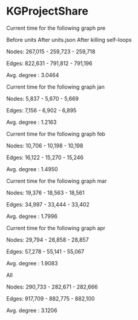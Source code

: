# KGProjectShare

Current time for the following graph pre

Before units   After units.json   After killing self-loops

Nodes: 267,015 - 259,723 - 259,718

Edges: 822,631 - 791,812 - 791,196

Avg. degree : 3.0464

Current time for the following graph jan

Nodes: 5,837 - 5,670 - 5,669

Edges: 7,156 - 6,902 - 6,895

Avg. degree : 1.2163

Current time for the following graph feb

Nodes: 10,706 - 10,198 - 10,198

Edges: 16,122 - 15,270 - 15,246

Avg. degree : 1.4950

Current time for the following graph mar

Nodes: 19,376 - 18,563 - 18,561

Edges: 34,997 - 33,444 - 33,402

Avg. degree : 1.7996

Current time for the following graph apr

Nodes: 29,794 - 28,858 - 28,857

Edges: 57,278 - 55,141 - 55,067

Avg. degree : 1.9083

All

Nodes: 290,733 - 282,671 - 282,666

Edges: 917,709 - 882,775 - 882,100

Avg. degree : 3.1206
